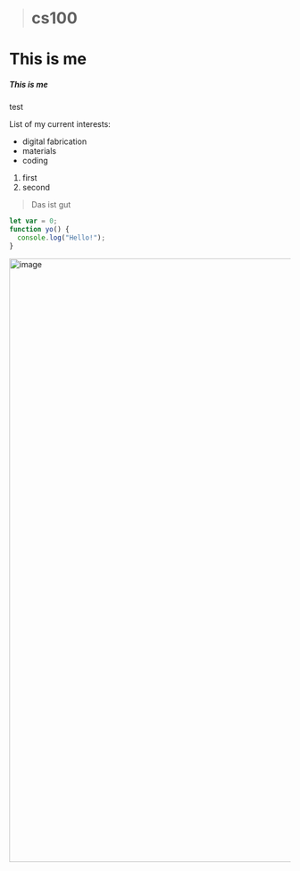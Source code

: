 ># cs100
# This is me
##### This is me
test

List of my current interests:
* digital fabrication
* materials
* coding

1. first
2. second

> Das ist gut

```javascript
let var = 0;
function yo() {
  console.log("Hello!");
}
```
<img width="1920" height="1080" alt="image" src="https://github.com/user-attachments/assets/f48d9d8a-3f54-4b16-af25-4b5b64a78296" />

